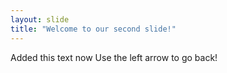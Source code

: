 ```yaml
---
layout: slide
title: "Welcome to our second slide!"
---
```

Added this text now
Use the left arrow to go back!

